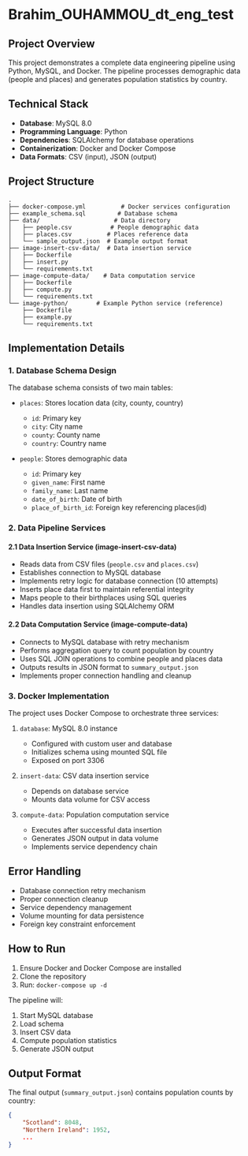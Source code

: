 # Brahim_OUHAMMOU_dt_eng_test

## Project Overview
This project demonstrates a complete data engineering pipeline using Python, MySQL, and Docker. The pipeline processes demographic data (people and places) and generates population statistics by country.

## Technical Stack
- **Database**: MySQL 8.0
- **Programming Language**: Python
- **Dependencies**: SQLAlchemy for database operations
- **Containerization**: Docker and Docker Compose
- **Data Formats**: CSV (input), JSON (output)

## Project Structure
```
.
├── docker-compose.yml          # Docker services configuration
├── example_schema.sql         # Database schema
├── data/                     # Data directory
│   ├── people.csv           # People demographic data
│   ├── places.csv          # Places reference data
│   └── sample_output.json  # Example output format
├── image-insert-csv-data/  # Data insertion service
│   ├── Dockerfile
│   ├── insert.py
│   └── requirements.txt
├── image-compute-data/    # Data computation service
│   ├── Dockerfile
│   ├── compute.py
│   └── requirements.txt
└── image-python/        # Example Python service (reference)
    ├── Dockerfile
    ├── example.py
    └── requirements.txt
```

## Implementation Details

### 1. Database Schema Design
The database schema consists of two main tables:
- `places`: Stores location data (city, county, country)
  - `id`: Primary key
  - `city`: City name
  - `county`: County name
  - `country`: Country name
  
- `people`: Stores demographic data
  - `id`: Primary key
  - `given_name`: First name
  - `family_name`: Last name
  - `date_of_birth`: Date of birth
  - `place_of_birth_id`: Foreign key referencing places(id)

### 2. Data Pipeline Services

#### 2.1 Data Insertion Service (image-insert-csv-data)
- Reads data from CSV files (`people.csv` and `places.csv`)
- Establishes connection to MySQL database
- Implements retry logic for database connection (10 attempts)
- Inserts place data first to maintain referential integrity
- Maps people to their birthplaces using SQL queries
- Handles data insertion using SQLAlchemy ORM

#### 2.2 Data Computation Service (image-compute-data)
- Connects to MySQL database with retry mechanism
- Performs aggregation query to count population by country
- Uses SQL JOIN operations to combine people and places data
- Outputs results in JSON format to `summary_output.json`
- Implements proper connection handling and cleanup

### 3. Docker Implementation
The project uses Docker Compose to orchestrate three services:
1. `database`: MySQL 8.0 instance
   - Configured with custom user and database
   - Initializes schema using mounted SQL file
   - Exposed on port 3306
   
2. `insert-data`: CSV data insertion service
   - Depends on database service
   - Mounts data volume for CSV access
   
3. `compute-data`: Population computation service
   - Executes after successful data insertion
   - Generates JSON output in data volume
   - Implements service dependency chain

## Error Handling
- Database connection retry mechanism
- Proper connection cleanup
- Service dependency management
- Volume mounting for data persistence
- Foreign key constraint enforcement

## How to Run
1. Ensure Docker and Docker Compose are installed
2. Clone the repository
3. Run: `docker-compose up -d`

The pipeline will:
1. Start MySQL database
2. Load schema
3. Insert CSV data
4. Compute population statistics
5. Generate JSON output

## Output Format
The final output (`summary_output.json`) contains population counts by country:
```json
{
    "Scotland": 8048,
    "Northern Ireland": 1952,
    ...
}
```
